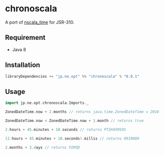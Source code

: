 # chronoscala

A port of [nscala_time](https://github.com/nscala-time/nscala-time) for JSR-310.

## Requirement

- Java 8

## Installation

```scala
libraryDependencies += "jp.ne.opt" %% "chronoscala" % "0.0.1"
```

## Usage

```scala
import jp.ne.opt.chronoscala.Imports._

ZonedDateTime.now + 2.months // returns java.time.ZonedDateTime = 2016-09-12T02:24:22.724+09:00[Asia/Tokyo]

ZonedDateTime.now < ZonedDateTime.now + 1.month // returns true

2.hours + 45.minutes + 10.seconds // returns PT2H45M10S

(2.hours + 45.minutes + 10.seconds).millis // returns 9910000

2.months + 3.days // returns P2M3D
```
